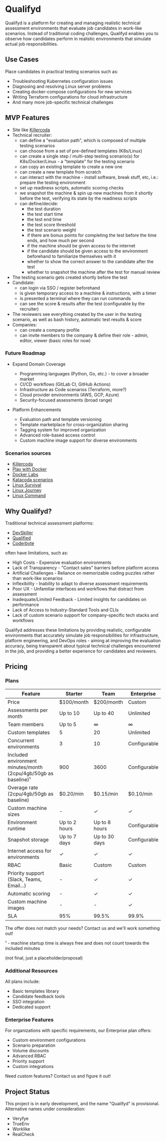 # Qualifyd

Qualifyd is a platform for creating and managing realistic technical assessment environments that evaluate job candidates in work-like scenarios. Instead of traditional coding challenges, Qualifyd enables you to observe how candidates perform in realistic environments that simulate actual job responsibilities.

## Use Cases

Place candidates in practical testing scenarios such as:

- Troubleshooting Kubernetes configuration issues
- Diagnosing and resolving Linux server problems
- Creating docker-compose configurations for new services
- Writing Terraform configurations for cloud infrastructure
- And many more job-specific technical challenges

## MVP Features

- Site like [Killercoda](https://killercoda.com/)
- Technical recruiter:
  - can define a "evaluation path", which is composed of multiple testing scenarios
  - can choose from a set of pre-defined templates (K8s/Linux)
  - can create a single step / multi-step testing scenario(s) for K8s/Docker/Linux - a "template" for the testing scenario
  - can copy an existing template to create a new one
  - can create a new template from scratch
  - can interact with the machine - install software, break stuff, etc, i.e.: prepare the testing environment
  - set up readiness scripts, automatic scoring checks
  - we snapshot the machine & spin up new machines from it shortly before the test, verifying its state by the readiness scripts
  - can define/decide:
    - the test duration
    - the test start time
    - the test end time
    - the test score threshold
    - the test scenario weight
    - if there are bonus points for completing the test before the time ends, and how much per second
    - if the machine should be given access to the internet
    - if the candidate should be given access to the environment beforehand to familiarize themselves with it
    - whether to show the correct answer to the candidate after the test
    - whether to snapshot the machine after the test for manual review
- The testing scenario gets created shortly before the test
- Candidate:
  - can login via SSO / register beforehand
  - is given temporary access to a machine & instructions, with a timer
  - is presented a terminal where they can run commands
  - can see the score & results after the test (configurable by the recruiter)
- The reviewers see everything created by the user in the testing scenario, as well as bash history, automatic test results & score
- Companies:
  - can create a company profile
  - can invite members to the company & define their role - admin, editor, viewer (basic roles for now)

### Future Roadmap

- Expand Domain Coverage
  - Programming languages (Python, Go, etc.) - to cover a broader market
  - CI/CD workflows (GitLab CI, GitHub Actions)
  - Infrastructure as Code scenarios (Terraform, more?)
  - Cloud provider environments (AWS, GCP, Azure)
  - Security-focused assessments (broad range)

- Platform Enhancements
  - Evaluation path and template versioning
  - Template marketplace for cross-organization sharing
  - Tagging system for improved organization
  - Advanced role-based access control
  - Custom machine image support for diverse environments

### Scenarios sources

- [Killercoda](https://killercoda.com/)
- [Play with Docker](https://training.play-with-docker.com/)
- [Docker Labs](https://labs.play-with-docker.com/)
- [Katacoda scenarios](https://github.com/orgs/katacoda-scenarios/repositories?type=source)
- [Linux Survival](https://linuxsurvival.com/)
- [Linux Journey](https://linuxjourney.com/)
- [Linux Command](https://linuxcommand.org/)

## Why Qualifyd?

Traditional technical assessment platforms:

- [DevSkiller](https://devskiller.com/)
- [Qualified](https://www.qualified.io/)
- [Coderbyte](https://coderbyte.com/)

often have limitations, such as:

- High Costs - Expensive evaluation environments
- Lack of Transparency - "Contact sales" barriers before platform access
- Artificial Challenges - Reliance on memorizable coding puzzles rather than work-like scenarios
- Inflexibility - Inability to adapt to diverse assessment requirements
- Poor UX - Unfamiliar interfaces and workflows that distract from assessment
- Inadequate/Limited Feedback - Limited insights for candidates on performance
- Lack of Access to Industry-Standard Tools and CLIs
- Lack of custom scenario support for company-specific tech stacks and workflows

Qualifyd addresses these limitations by providing realistic, configurable environments that accurately simulate job responsibilities for infrastructure, platform engineering, and DevOps roles - aiming at improving the evaluation accuracy, being transparent about typical technical challenges encountered in the job, and providing a better experience for candidates and reviewers.

## Pricing

### Plans

| Feature | Starter | Team | Enterprise |
|---------|---------|------|------------|
| Price | $100/month | $200/month | Custom |
| Assessments per month | Up to 10 | Up to 40 | Unlimited |
| Team members | Up to 5 | ∞ | ∞ |
| Custom templates | 5 | 20 | Unlimited |
| Concurrent environments | 3 | 10 | Configurable |
| Included environment minutes/month (2cpu/4gb/50gb as baseline)¹ | 900 | 3600 | Configurable |
| Overage rate (2cpu/4gb/50gb as baseline) | $0.20/min | $0.15/min | $0.10/min |
| Custom machine sizes | - | ✓ | ✓ |
| Environment runtime | Up to 2 hours | Up to 8 hours | Configurable |
| Snapshot storage | Up to 7 days | Up to 30 days | Configurable |
| Internet access for environments | ✓ | ✓ | ✓ |
| RBAC | Basic | Custom | Custom |
| Priority support (Slack, Teams, Email...) | - | ✓ | ✓ |
| Automatic scoring | - | ✓ | ✓ |
| Custom machine images | - | - | ✓ |
| SLA | 95% | 99.5% | 99.9% |

The offer does not match your needs? Contact us and we'll work something out!

¹ - machine startup time is always free and does not count towards the included minutes

(not final, just a placeholder/proposal)

### Additional Resources

All plans include:

- Basic templates library
- Candidate feedback tools
- SSO integration
- Dedicated support

### Enterprise Features

For organizations with specific requirements, our Enterprise plan offers:

- Custom environment configurations
- Scenario preparation
- Volume discounts
- Advanced RBAC
- Priority support
- Custom integrations

Need custom features? Contact us and figure it out!

## Project Status

This project is in early development, and the name "Qualifyd" is provisional. Alternative names under consideration:

- Veryfye
- TrueEnv
- Worklike
- RealCheck
